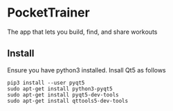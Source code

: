 # PocketTrainer
The app that lets you build, find, and share workouts

## Install
Ensure you have python3 installed. Insall Qt5 as follows
```
pip3 install --user pyqt5  
sudo apt-get install python3-pyqt5  
sudo apt-get install pyqt5-dev-tools
sudo apt-get install qttools5-dev-tools
```

